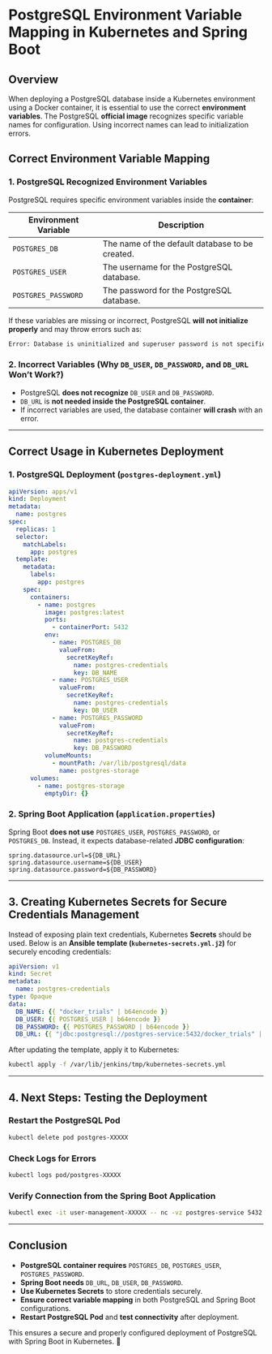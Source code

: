 # **PostgreSQL Environment Variable Mapping in Kubernetes and Spring Boot**

## **Overview**
When deploying a PostgreSQL database inside a Kubernetes environment using a Docker container, it is essential to use the correct **environment variables**. The PostgreSQL **official image** recognizes specific variable names for configuration. Using incorrect names can lead to initialization errors.

## **Correct Environment Variable Mapping**

### **1. PostgreSQL Recognized Environment Variables**
PostgreSQL requires specific environment variables inside the **container**:

| **Environment Variable**  | **Description** |
|----------------------|-------------|
| `POSTGRES_DB`       | The name of the default database to be created. |
| `POSTGRES_USER`     | The username for the PostgreSQL database. |
| `POSTGRES_PASSWORD` | The password for the PostgreSQL database. |

If these variables are missing or incorrect, PostgreSQL **will not initialize properly** and may throw errors such as:

```sh
Error: Database is uninitialized and superuser password is not specified.
```

### **2. Incorrect Variables (Why `DB_USER`, `DB_PASSWORD`, and `DB_URL` Won’t Work?)**
- PostgreSQL **does not recognize** `DB_USER` and `DB_PASSWORD`.
- `DB_URL` is **not needed inside the PostgreSQL container**.
- If incorrect variables are used, the database container **will crash** with an error.

---

## **Correct Usage in Kubernetes Deployment**

### **1. PostgreSQL Deployment (`postgres-deployment.yml`)**

```yaml
apiVersion: apps/v1
kind: Deployment
metadata:
  name: postgres
spec:
  replicas: 1
  selector:
    matchLabels:
      app: postgres
  template:
    metadata:
      labels:
        app: postgres
    spec:
      containers:
        - name: postgres
          image: postgres:latest
          ports:
            - containerPort: 5432
          env:
            - name: POSTGRES_DB
              valueFrom:
                secretKeyRef:
                  name: postgres-credentials
                  key: DB_NAME
            - name: POSTGRES_USER
              valueFrom:
                secretKeyRef:
                  name: postgres-credentials
                  key: DB_USER
            - name: POSTGRES_PASSWORD
              valueFrom:
                secretKeyRef:
                  name: postgres-credentials
                  key: DB_PASSWORD
          volumeMounts:
            - mountPath: /var/lib/postgresql/data
              name: postgres-storage
      volumes:
        - name: postgres-storage
          emptyDir: {}
```

### **2. Spring Boot Application (`application.properties`)**
Spring Boot **does not use** `POSTGRES_USER`, `POSTGRES_PASSWORD`, or `POSTGRES_DB`. Instead, it expects database-related **JDBC configuration**:

```properties
spring.datasource.url=${DB_URL}
spring.datasource.username=${DB_USER}
spring.datasource.password=${DB_PASSWORD}
```

---

## **3. Creating Kubernetes Secrets for Secure Credentials Management**
Instead of exposing plain text credentials, Kubernetes **Secrets** should be used. Below is an **Ansible template (`kubernetes-secrets.yml.j2`)** for securely encoding credentials:

```yaml
apiVersion: v1
kind: Secret
metadata:
  name: postgres-credentials
type: Opaque
data:
  DB_NAME: {{ "docker_trials" | b64encode }}
  DB_USER: {{ POSTGRES_USER | b64encode }}
  DB_PASSWORD: {{ POSTGRES_PASSWORD | b64encode }}
  DB_URL: {{ "jdbc:postgresql://postgres-service:5432/docker_trials" | b64encode }}
```

After updating the template, apply it to Kubernetes:

```sh
kubectl apply -f /var/lib/jenkins/tmp/kubernetes-secrets.yml
```

---

## **4. Next Steps: Testing the Deployment**

### **Restart the PostgreSQL Pod**
```sh
kubectl delete pod postgres-XXXXX
```

### **Check Logs for Errors**
```sh
kubectl logs pod/postgres-XXXXX
```

### **Verify Connection from the Spring Boot Application**
```sh
kubectl exec -it user-management-XXXXX -- nc -vz postgres-service 5432
```

---

## **Conclusion**
- **PostgreSQL container requires** `POSTGRES_DB`, `POSTGRES_USER`, `POSTGRES_PASSWORD`.
- **Spring Boot needs** `DB_URL`, `DB_USER`, `DB_PASSWORD`.
- **Use Kubernetes Secrets** to store credentials securely.
- **Ensure correct variable mapping** in both PostgreSQL and Spring Boot configurations.
- **Restart PostgreSQL Pod** and **test connectivity** after deployment.

This ensures a secure and properly configured deployment of PostgreSQL with Spring Boot in Kubernetes. 🚀

